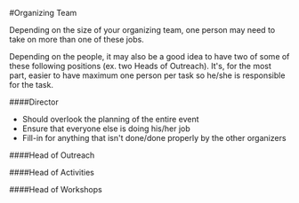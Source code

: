 #Organizing Team

Depending on the size of your organizing team, one person may need to take on more than one of these jobs.

Depending on the people, it may also be a good idea to have two of some of these following positions (ex. two Heads of Outreach). It's, for the most part, easier to have maximum one person per task so he/she is responsible for the task.


####Director
- Should overlook the planning of the entire event
- Ensure that everyone else is doing his/her job
- Fill-in for anything that isn't done/done properly by the other organizers

####Head of Outreach


####Head of Activities


####Head of Workshops
